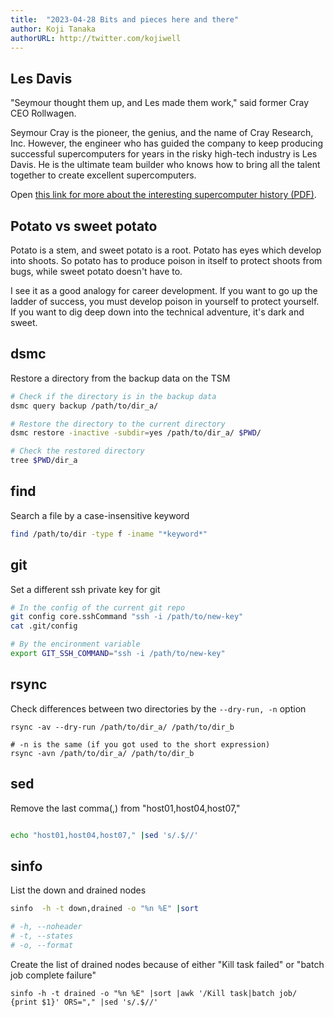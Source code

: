 ```yaml
---
title:  "2023-04-28 Bits and pieces here and there"
author: Koji Tanaka
authorURL: http://twitter.com/kojiwell
---
```




## Les Davis

"Seymour thought them up, and Les made them work," said former Cray CEO Rollwagen. 

Seymour Cray is the pioneer, the genius, and the name of Cray Research, Inc. However, the engineer who has guided the company to keep producing successful supercomputers for years in the risky high-tech industry is Les Davis. He is the ultimate team builder who knows how to bring all the talent together to create excellent supercomputers.

Open [this link for more about the interesting supercomputer history (PDF)](https://cray-history.net/wp-content/uploads/2021/08/TheUltimateTeamPlayerLesDavid.pdf).

## Potato vs sweet potato

Potato is a stem, and sweet potato is a root. Potato has eyes which develop into shoots. So potato has to produce poison in itself to protect shoots from bugs, while sweet potato doesn't have to. 

I see it as a good analogy for career development. If you want to go up the ladder of success, you must develop poison in yourself to protect yourself. If you want to dig deep down into the technical adventure, it's dark and sweet.

## dsmc

Restore a directory from the backup data on the TSM

``` bash
# Check if the directory is in the backup data
dsmc query backup /path/to/dir_a/

# Restore the directory to the current directory
dsmc restore -inactive -subdir=yes /path/to/dir_a/ $PWD/

# Check the restored directory
tree $PWD/dir_a
```

## find

Search a file by a case-insensitive keyword

``` bash
find /path/to/dir -type f -iname "*keyword*"
```

## git

Set a different ssh private key for git

``` bash
# In the config of the current git repo
git config core.sshCommand "ssh -i /path/to/new-key"
cat .git/config

# By the encironment variable
export GIT_SSH_COMMAND="ssh -i /path/to/new-key"
```

## rsync

Check differences between two directories by the `--dry-run, -n` option

```
rsync -av --dry-run /path/to/dir_a/ /path/to/dir_b

# -n is the same (if you got used to the short expression)
rsync -avn /path/to/dir_a/ /path/to/dir_b
```

## sed

Remove the last comma(,) from "host01,host04,host07,"

``` bash

echo "host01,host04,host07," |sed 's/.$//'

```

## sinfo

List the down and drained nodes

``` bash
sinfo  -h -t down,drained -o "%n %E" |sort

# -h, --noheader
# -t, --states
# -o, --format
```

Create the list of drained nodes because of either "Kill task failed" or "batch job complete failure"

```
sinfo -h -t drained -o "%n %E" |sort |awk '/Kill task|batch job/ {print $1}' ORS="," |sed 's/.$//'
```
